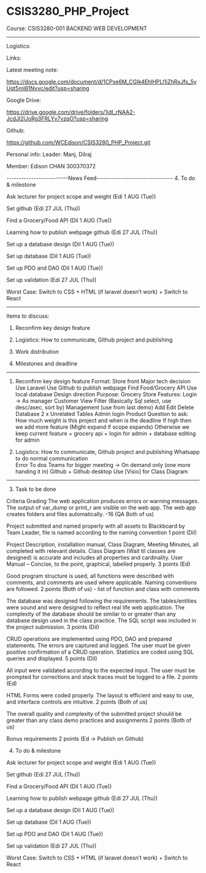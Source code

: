 # CSIS3280_PHP_Project
Course: CSIS3280-001 BACKEND WEB DEVELOPMENT

------------------------------------------------------------------------

Logistics:

Links:

Latest meeting note:

https://docs.google.com/document/d/1CPxe6M_CGIk4EhlHPLl1iZhRxJfs_5yUqt5mI81Nvvc/edit?usp=sharing 

Google Drive:

https://drive.google.com/drive/folders/1idI_rNAA2-JcdJI2lJoRg3FRLYv7vzqO?usp=sharing 

Github:

https://github.com/WCEdison/CSIS3280_PHP_Project.git 
	

Personal info:
Leader: 
Manj, Dilraj 

Member: 
Edison CHAN 
300370372 

-------------------------News Feed-------------------------------
4. To do & milestone 

Ask lecturer for project scope and weight (Edi 1 AUG (Tue))

Set github (Edi 27 JUL (Thu))

Find a Grocery/Food API (Dil 1 AUG (Tue))

Learning how to publish webpage github  (Edi 27 JUL (Thu))

Set up a database design (Dil 1 AUG (Tue))

Set up database (Dil 1 AUG (Tue))

Set up PDO and DAO (Dil 1 AUG (Tue))

Set up validation (Edi 27 JUL (Thu))

Worst Case: Switch to CSS + HTML (if laravel doesn’t work) + Switch to React

------------------------------------------------------------------------------------------------------

Items to discuss:
1. Reconfirm key design feature

2. Logistics: How to communicate, Github project and publishing

3. Work distribution

4. Milestones and deadline

------------------------------------------------------------------------------------
1. Reconfirm key design feature
Format: Store front 
Major tech decision
Use Laravel
Use Github to publish webpage
Find Food/Grocery API
Use local database
Design direction
Purpose:
Grocery Store
Features:
Login -> As manager
Customer
View
Filter (Basically Sql select, use desc/asec, sort by)
Management (use from last demo)
Add
Edit
Delete
Database
2 x Unrelated Tables
Admin login 
Product
Question to ask: How much weight is this project and when is the deadline
If high then we add more feature (Might expand if scope expands)
Otherwise we keep current feature + grocery api + login for admin + database editing for admin 


2. Logistics: How to communicate, Github project and publishing
Whatsapp to do normal communication  
Error
To dos
Teams for bigger meeting → On demand only (one more handing it in)
Github + Github desktop
Use [Visio] for Class Diagram


---------------------------------------------
3. Task to be done

Criteria Grading The web application produces errors or warning messages. The output of var_dump or print_r are visible on the web app. The web app creates folders and files automatically. -16 (QA Both of us)

Project submitted and named properly with all assets to Blackboard by Team Leader, file is named according to the naming convention 1 point (Dil)

Project Description, installation manual, Class Diagram, Meeting Minutes, all completed with relevant details. Class Diagram (Wait til classes are designed)  is accurate and includes all properties and cardinality. User Manual – Concise, to the point, graphical, labelled properly. 3 points (Ed)

Good program structure is used, all functions were described with comments, and comments are used where applicable. Naming conventions are followed. 2 points
(Both of us) - list of function and class with comments

The database was designed following the requirements. The tables/entities were sound and were designed to reflect real life web application. The complexity of the database should be similar to or greater than any database design used in the class practice. The SQL script was included in the project submission. 3 points (Dil)

CRUD operations are implemented using PDO, DAO and prepared statements. The errors are captured and logged. The user must be given positive confirmation of a CRUD operation. Statistics are coded using SQL queries and displayed. 5 points (Dil)

All input were validated according to the expected input. The user must be prompted for corrections and stack traces must be logged to a file. 2 points (Ed)

HTML Forms were coded properly. The layout is efficient and easy to use, and interface controls are intuitive. 2 points (Both of us)

The overall quality and complexity of the submitted project should be greater than any class demo practices and assignments 2 points (Both of us)

Bonus requirements 2 points (Ed → Publish on Github)


4. To do & milestone 

Ask lecturer for project scope and weight (Edi 1 AUG (Tue))

Set github (Edi 27 JUL (Thu))

Find a Grocery/Food API (Dil 1 AUG (Tue))

Learning how to publish webpage github  (Edi 27 JUL (Thu))

Set up a database design (Dil 1 AUG (Tue))

Set up database (Dil 1 AUG (Tue))

Set up PDO and DAO (Dil 1 AUG (Tue))

Set up validation (Edi 27 JUL (Thu))

Worst Case: Switch to CSS + HTML (if laravel doesn’t work) + Switch to React

